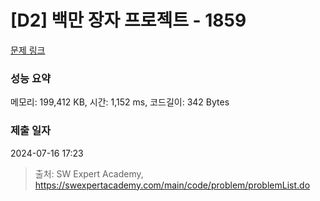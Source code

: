 # [D2] 백만 장자 프로젝트 - 1859 

[문제 링크](https://swexpertacademy.com/main/code/problem/problemDetail.do?contestProbId=AV5LrsUaDxcDFAXc) 

### 성능 요약

메모리: 199,412 KB, 시간: 1,152 ms, 코드길이: 342 Bytes

### 제출 일자

2024-07-16 17:23



> 출처: SW Expert Academy, https://swexpertacademy.com/main/code/problem/problemList.do